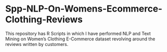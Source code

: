 # Spp-NLP-On-Womens-Ecommerce-Clothing-Reviews
This repository has R Scripts in which I have performed NLP and Text Mining on Women’s Clothing E-Commerce dataset revolving around the reviews written by customers.  
